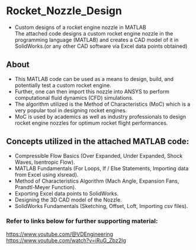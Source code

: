 # Rocket_Nozzle_Design
- Custom designs of a rocket engine nozzle in MATLAB<br>
The attached code designs a custom rocket engine nozzle in the programming language (MATLAB) and creates a CAD model of it in SolidWorks.(or any other CAD software via Excel data points obtained)

## About
- This MATLAB code can be used as a means to design, build, and potentially test a custom rocket engine. 
- Further, one can then import this nozzle into ANSYS to perform computational fluid dynamics (CFD) simulations.
- The algorithm utilized is the Method of Characteristics (MoC) which is a very popular tool in designing rocket engines. 
- MoC is used by academics as well as industry professionals to design rocket engine nozzles for optimum rocket flight performances.

## Concepts utilized in the attached MATLAB code:
- Compressible Flow Basics (Over Expanded, Under Expanded, Shock Waves, Isentropic Flow).
- MATLAB Fundamentals (For Loops, If / Else Statements, Importing data from Excel using xlsread).
- Method of Characteristics Algorithm (Mach Angle, Expansion Fans, Prandtl-Meyer Function).
- Exporting Excel data points to SolidWorks.
- Designing the 3D CAD model of the Nozzle.
- SolidWorks Fundamentals (Sketching, Offset, Loft, Importing csv files).

### Refer to links below for further supporting material:
https://www.youtube.com/@VDEngineering <br>
https://www.youtube.com/watch?v=iRuG_Zbz2Ig
